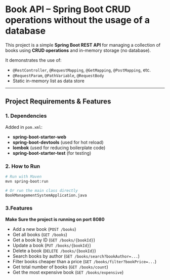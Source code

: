 # Book API – Spring Boot CRUD operations without the usage of a database

This project is a simple **Spring Boot REST API** for managing a collection of books using **CRUD operations** and in-memory storage (no database).

It demonstrates the use of:
- `@RestController`, `@RequestMapping`, `@GetMapping`, `@PostMapping`, etc.
- `@RequestParam`, `@PathVariable`, `@RequestBody`
- Static in-memory list as data store

---

## Project Requirements & Features

### 1. Dependencies
Added in `pom.xml`:
- **spring-boot-starter-web**
- **spring-boot-devtools** (used for hot reload)
- **lombok** (used for reducing boilerplate code)
- **spring-boot-starter-test** (for testing)

### 2. How to Run
```bash
# Run with Maven
mvn spring-boot:run

# Or run the main class directly
BookManagementSystemApplication.java
```

### 3.Features

**Make Sure the project is running on port 8080**

- Add a new book (`POST /books`)
- Get all books (`GET /books`)
- Get a book by ID (`GET /books/{bookId}`)
- Update a book (`PUT /books/{bookId}`)
- Delete a book (`DELETE /books/{bookId}`)
- Search books by author (`GET /books/search?bookAuthor=...`)
- Filter books cheaper than a price (`GET /books/filter?bookPrice=...`)
- Get total number of books (`GET /books/count`)
- Get the most expensive book (`GET /books/expensive`)





